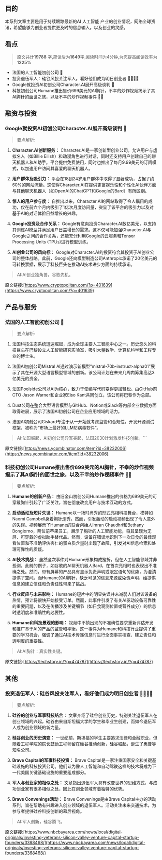 

## 目的
本系列文章主要是用于持续跟踪最新的AI 人工智能 产业的创业情况，网络全球资讯，希望能够为创业者提供更及时的信息输入，以及创业的灵感。
## 看点
> 原文共计**19788** 字,简读后为**1649**字,阅读时间为4分钟,为您提高阅读效率为**1225%**


- 法国的人工智能初创公司 🚀
- 投资退伍军人：硅谷风投关注军人，看好他们成为明日创业者 👩‍✈️👨‍💼
- Google就投资AI初创公司Character.AI展开高级谈判 💬
- 科技初创公司Humane推出售价699美元的AI胸针，不幸的炒作视频揭示了其AI胸针的面世之旅，以及不幸的炒作视频事件 🚀💔



## 融资与投资

### Google就投资AI初创公司Character.AI展开高级谈判 💬 

>要点解析:

 1. **Character.AI创新服务：** Character.AI是一家创新型创业公司，允许用户与虚拟名人（如Billie Eilish）和动漫角色进行对话，同时还支持用户创建自己的聊天机器人和AI助手。平台提供免费使用，同时也推出了每月9.99美元的订阅模式，以加速用户访问其喜爱的聊天机器人。

 2. **用户群体及吸引力：** 平台在18到24岁用户群体中取得了显著成功，占据了约60%的网站流量。这使得Character.AI在提供更富娱乐性和个性化AI伙伴方面与其他聊天机器人（如OpenAI的ChatGPT和Google的Bard）有所区别。

 3. **惊人的用户参与度：** 自推出以来，Character.AI的网站取得了令人瞩目的成功，仅在前六个月内吸引了1亿次月度访问量，突显了该平台的吸引力以及对基于AI的对话体验日益增长的兴趣。

 4. **Google投资及合作关系：** Google有意向投资Character.AI数亿美元，以支持其训练AI模型并满足用户日益增长的需求。这不仅可能加强Character.AI与Google之间的合作关系，还能充分利用Google的云服务和Tensor Processing Units (TPUs)进行模型训练。

 5. **AI创业公司的风向标：** Google对Character.AI的投资符合其投资于AI创业公司的整体战略。此前，Google还向模型制造公司Anthropic承诺了20亿美元的可转换票据，展示了科技巨头在推动AI技术进步方面的持续承诺。

 

 

 >AI:AI创业独角兽，谷歌先机。 

原文链接:[https://www.cryptopolitan.com/?p=401639](https://www.cryptopolitan.com/?p=401639)

## 产品与服务

### 法国的人工智能初创公司 🚀 

>要点解析:

 1. 法国科技生态系统迅速崛起，成为全球主要人工智能中心之一。历史悠久的科技巨头在巴黎设立人工智能研究实验室，吸引大量数学、计算机科学和工程专业的博士生。

 2. 法国AI初创公司Mistral AI通过演示新模型“mistral-70b-instruct-alpha01”展示了其在开源大型语言模型领域的创新。该公司计划在未来几周内筹集高达3亿美元的资金。

 3. 法国Poolside公司以AI为核心，致力于使编写代码变得更加轻松。由GitHub前CTO Jason Warner和企业家Eiso Kant共同创立，该公司将巴黎作为总部。

 4. Dust公司在整合大型语言模型与GitHub、Notion或Slack等内部企业数据方面取得进展，展示了法国AI初创公司在企业应用领域的活力。

 5. 法国AI初创公司Giskard专注于从一开始就考虑监管和合规性，开发开源测试框架，被称为“市场上最好的LLM防病毒软件”。

 

 

 >AI:法国崛起，AI初创公司异军突起，法国2030计划激发科技创新。``` 

原文链接:[https://news.ycombinator.com/item?id=38232006](https://news.ycombinator.com/item?id=38232006)

### 科技初创公司Humane推出售价699美元的AI胸针，不幸的炒作视频揭示了其AI胸针的面世之旅，以及不幸的炒作视频事件 🚀💔 

>要点解析:

 1. **Humane的创新产品：** 由旧金山初创公司Humane推出的价格为699美元的可穿戴胸针引起了广泛关注，旨在彻底改变用户与技术互动的方式。

 2. **启动活动及短片失误：** Humane以一场时尚秀的形式亮相科技舞台，模特如Naomi Campbell身着胸针走秀。然而，引发轰动的启动视频出现了令人意外的失误。视频展示了Humane的联合创始人Imran Chaudhri和Bethany Bongiorno，两位前苹果员工，展示了胸针的人工智能功能，将其呈现为无屏、可穿戴的虚拟助手替代品。然而，设备在错误地识别下一次日食的最佳观看位置和不准确评估杏仁的蛋白质含量时出现了故障，引发对AI信息检索和处理可靠性的质疑。

 3. **AI技术挑战：** 虽然这次事件对Humane形象构成挫折，但在人工智能领域并非孤例。此前的例子，如谷歌的AI聊天机器人Bard，在首次亮相时也表现出不准确之处。然而，带有屏幕的产品具有显示免责声明或限定语句的优势，为澄清提供了空间。而Humane的AI胸针，缺乏可见的信息来源或免责声明，给提供信息的建立信任和负责任性带来了挑战。

 4. **行业反应与未来影响：** Humane的短片中的明显失误并未减弱人们对该设备的热情，预计将很快开始接受订单。然而，此事件引发了有关AI驱动设备可靠性的重要问题，以及在传播涉及关键细节（如日食观测位置或营养成分）的信息时透明度和准确性的必要性。

 5. **Humane和科技景观的影响：** 视频中不慎出现的不准确性要求重新评估开发和推广基于AI的产品的监管和平衡。这一事件为Humane和科技行业提供了重要的学习机会，强调了通过AI技术传递信息时进行全面事实核查、建立责任和透明度的重要性。

 

 

 >AI:AI胸针：真实性关键。 

原文链接:[https://techstory.in/?p=474787](https://techstory.in/?p=474787)

## 其他

### 投资退伍军人：硅谷风投关注军人，看好他们成为明日创业者 👩‍✈️👨‍💼 

>要点解析:

 1. **硅谷的创业与军事科技结合：** 文章介绍了硅谷创业历史，特别关注退伍军人在创业领域的兴起。硅谷由来自斯坦福大学的学生和毕业生创建，而如今退伍军人成为创业领域的新力量。

 2. **硅谷创业的历史演变：** 一世纪前，斯坦福的学生主要追求法律和金融职业，但随着工程学院的院长鼓励工程师留在硅谷推动创新，硅谷崛起，诞生了惠普等知名公司。

 3. **Brave Capital的军事科技投资：** Brave Capital是一家注重国家安全和关键基础设施的科技投资公司。他们认为像人工智能和自动驾驶这样的技术将成为下一代美国关键基础设施的重要组成部分。

 4. **军人与创业家的相似之处：** 文章指出退伍军人具有改变世界的思维方式，与成功创业家有很多相似之处，因此在创业领域有着独特的优势。

 5. **Brave Convenings活动：** Brave Convenings是由Brave Capital主办的活动系列，旨在帮助有兴趣进入创业领域的退伍军人。活动关注未来交通技术，为参与者提供硅谷科技创新的幕后视角。

 

 

 >AI:军人创新，硅谷腾飞。 

原文链接:[https://www.nbcbayarea.com/news/local/digital-originals/investing-veterans-silicon-valley-venture-capital-startup-founders/3368468/](https://www.nbcbayarea.com/news/local/digital-originals/investing-veterans-silicon-valley-venture-capital-startup-founders/3368468/)

